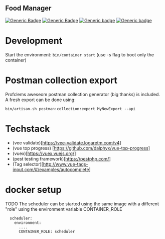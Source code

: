 Food Manager
------------
[![Generic Badge](https://img.shields.io/github/checks-status/utrotzek/food-manager/master?label=master)](https://shields.io/) [![Generic Badge](https://img.shields.io/github/checks-status/utrotzek/food-manager/develop?label=develop)](https://shields.io/) [![Generic badge](https://img.shields.io/badge/php--coverage-100%25-success)](https://shields.io/) [![Generic badge](https://img.shields.io/badge/js--coverage-100%25-success)](https://shields.io/)

# Development

Start the environment: `bin/container start` (use -s flag to boot only the container)

# Postman collection export

Profclems aweseom postman collection generator (big thanks) is included. A fresh export can be done using:

`bin/artisan.sh postman:collection:export MyNewExport --api`

# Techstack

* (vee validate)[https://vee-validate.logaretm.com/v4]
* (vue top progress) [https://github.com/dalphyx/vue-top-progress]
* (vuex)[https://vuex.vuejs.org/]
* (pest testing framework)[https://pestphp.com/]
* (Tag selector)[http://www.vue-tags-input.com/#/examples/autocomplete]

# docker setup
TODO
The scheduler can be started using the same image with a different "role" using the environment variable CONTAINER_ROLE

```
  scheduler:
    environment:
      ....
      CONTAINER_ROLE: scheduler
```
